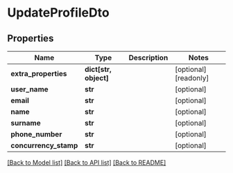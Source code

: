 # UpdateProfileDto


## Properties
Name | Type | Description | Notes
------------ | ------------- | ------------- | -------------
**extra_properties** | **dict[str, object]** |  | [optional] [readonly] 
**user_name** | **str** |  | [optional] 
**email** | **str** |  | [optional] 
**name** | **str** |  | [optional] 
**surname** | **str** |  | [optional] 
**phone_number** | **str** |  | [optional] 
**concurrency_stamp** | **str** |  | [optional] 

[[Back to Model list]](../README.md#documentation-for-models) [[Back to API list]](../README.md#documentation-for-api-endpoints) [[Back to README]](../README.md)


